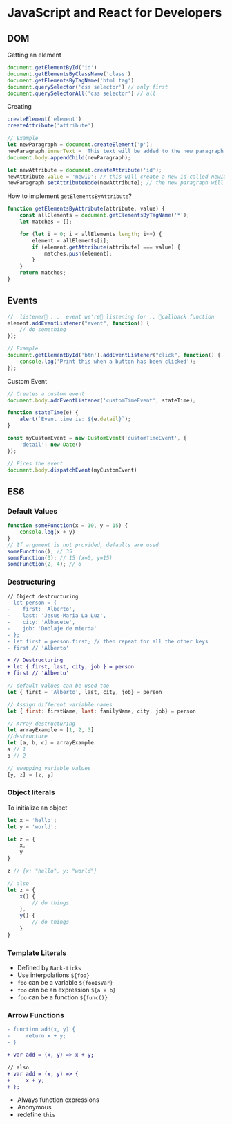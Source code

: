 # JavaScript and React for Developers

## DOM

Getting an element

```js
document.getElementById('id')
document.getElementsByClassName('class')
document.getElementsByTagName('html tag')
document.querySelector('css selector') // only first
document.querySelectorAll('css selector') // all
```

Creating

```js
createElement('element')
createAttribute('attribute')

// Example
let newParagraph = document.createElement('p');
newParagraph.innerText = 'This text will be added to the new paragraph';
document.body.appendChild(newParagraph);

let newAttribute = document.createAttribute('id');
newAttribute.value = 'newID'; // this will create a new id called newID
newParagraph.setAttributeNode(newAttribute); // the new paragraph will now have id='newID'
```

How to implement `getElementsByAttribute`?

```js
function getElementsByAttribute(attribute, value) {
    const allElements = document.getElementsByTagName('*');
    let matches = [];

    for (let i = 0; i < allElements.length; i++) {
        element = allElements[i];
        if (element.getAttribute(attribute) === value) {
            matches.push(element);
        }
    }
    return matches;
}
```

## Events

```js
//  listener🔽 .... event we're🔽 listening for .. 🔽callback function
element.addEventListener("event", function() {
    // do something
});

// Example
document.getElementById('btn').addEventListener("click", function() {
    console.log('Print this when a button has been clicked');
});
```

Custom Event

```js
// Creates a custom event
document.body.addEventListener('customTimeEvent', stateTime);

function stateTime(e) {
    alert(`Event time is: ${e.detail}`);
}

const myCustomEvent = new CustomEvent('customTimeEvent', {
    'detail': new Date()
});

// Fires the event
document.body.dispatchEvent(myCustomEvent)
```

## ES6

### Default Values

```js
function someFunction(x = 10, y = 15) {
    console.log(x + y)
}
// If argument is not provided, defaults are used
someFunction(); // 35
someFunction(0); // 15 (x=0, y=15)
someFunction(2, 4); // 6
```

### Destructuring

```diff
// Object destructuring
- let person = {
-    first: 'Alberto',
-    last: 'Jesus-Maria La Luz',
-    city: 'Albacete',
-    job: 'Doblaje de mierda'
- };
- let first = person.first; // then repeat for all the other keys
- first // 'Alberto'

+ // Destructuring
+ let { first, last, city, job } = person
+ first // 'Alberto'
```

```js
// default values can be used too
let { first = 'Alberto', last, city, job} = person

// Assign different variable names
let { first: firstName, last: familyName, city, job} = person
```

```js
// Array destructuring
let arrayExample = [1, 2, 3]
//destructure
let [a, b, c] = arrayExample
a // 1
b // 2
```

```js
// swapping variable values
[y, z] = [z, y]
```

### Object literals

To initialize an object

```js
let x = 'hello';
let y = 'world';

let z = {
    x,
    y
}

z // {x: "hello", y: "world"}

// also
let z = {
    x() {
        // do things
    },
    y() {
        // do things
    }
}
```

### Template Literals

+ Defined by `Back-ticks`
+ Use interpolations `${foo}`
+ `foo` can be a variable `${fooIsVar}`
+ `foo` can be an expression `${a + b}`
+ `foo` can be a function `${func()}`

### Arrow Functions

```diff
- function add(x, y) {
-     return x + y;
- }

+ var add = (x, y) => x + y;

// also
+ var add = (x, y) => {
+     x + y;
+ };
```

+ Always function expressions
+ Anonymous
+ redefine `this`
